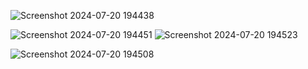 ![Screenshot 2024-07-20 194438](https://github.com/user-attachments/assets/731a499e-a792-4808-afeb-64352c5bee0c)

![Screenshot 2024-07-20 194451](https://github.com/user-attachments/assets/29873d7a-1ddf-46d1-b74c-601e27a6f7b2)
![Screenshot 2024-07-20 194523](https://github.com/user-attachments/assets/8ed8b6bc-9eb5-493b-a150-9e688a920b2f)

![Screenshot 2024-07-20 194508](https://github.com/user-attachments/assets/af1687a2-b48c-478d-a540-67b4ac1d9fc5)



